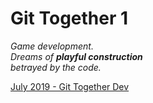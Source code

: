 # Git Together 1

*Game development.*\
*Dreams of __playful construction__*\
*betrayed by the code.*

[July 2019 - Git Together Dev](https://gittogether.dev/)
